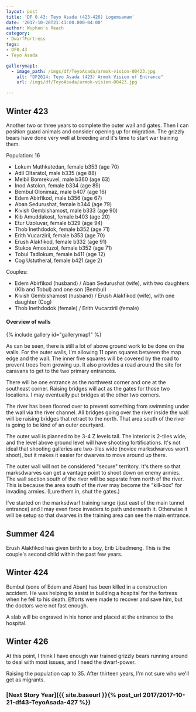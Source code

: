 ```yaml
---
layout: post
title: 'DF 0.43: Teyo Asada (423-426) Logemsamam'
date: '2017-10-20T21:41:00.000-04:00'
author: Wuphon's Reach
category:
- DwarfFortress
tags:
- DF0.43
- Teyo Asada

gallerymap1:
  - image_path: /imgs/df/TeyoAsada/armok-vision-00423.jpg
    alt: "DF2014: Teyo Asada (423) Armok Vision of Entrance"
    url: /imgs/df/TeyoAsada/armok-vision-00423.jpg

---
```


## Winter 423

Another two or three years to complete the outer wall and gates.  Then I can position guard animals and consider opening up for migration.  The grizzly bears have done very well at breeding and it's time to start war training them.

Population: 16

- Lokum Muthkatedan, female b353 (age 70)
- Adil Oltaratol, male b335 (age 88)
- Melbil Bomrekuvel, male b360 (age 63)
- Inod Astolon, female b334 (age 89)
- Bembul Olonimaz, male b407 (age 16)
- Edem Abirfikod, male b356 (age 67)
- Aban Sedurushat, female b344 (age 79)
- Kivish Gembishamost, male b333 (age 90)
- Kib Amuddakost, female b403 (age 20)
- Etur Uzoluvar, female b329 (age 94)
- Thob Inethdodok, female b352 (age 71)
- Erith Vucarziril, female b353 (age 70)
- Erush Alakfikod, female b332 (age 91)
- Stukos Amostuzol, female b352 (age 71)
- Tobul Tadlokum, female b411 (age 12)
- Cog Ustutheral, female b421 (age 2)

Couples:

- Edem Abirfikod (husband) / Aban Sedurushat (wife), with two daughters (Kib and Tobul) and one son (Bembul)
- Kivish Gembishamost (husband) / Erush Alakfikod (wife), with one daughter (Cog)
- Thob Inethdodok (female) / Erith Vucarziril (female)

#### Overview of walls

{% include gallery id="gallerymap1" %}

As can be seen, there is still a lot of above ground work to be done on the walls.  For the outer walls, I'm allowing 11 open squares between the map edge and the wall.  The inner five squares will be covered by the road to prevent trees from growing up.  It also provides a road around the site for caravans to get to the two primary entrances.

There will be one entrance as the northwest corner and one at the southeast corner.  Raising bridges will act as the gates for those two locations.  I may eventually put bridges at the other two corners.

The river has been floored over to prevent something from swimming under the wall via the river channel.  All bridges going over the river inside the wall will be raising bridges that retract to the north.  That area south of the river is going to be kind of an outer courtyard.

The outer wall is planned to be 3-4 Z levels tall.  The interior is 2-tiles wide, and the level above ground level will have shooting fortifications.  It's not ideal that shooting galleries are two-tiles wide (novice marksdwarves won't shoot), but it makes it easier for dwarves to move around up there.

The outer wall will not be considered "secure" territory.  It's there so that marksdwarves can get a vantage point to shoot down on enemy armies.  The wall section south of the river will be separate from north of the river.  This is because the area south of the river may become the "kill-box" for invading armies.  (Lure them in, shut the gates.)

I've started on the marksdwarf training range (just east of the main tunnel entrance) and I may even force invaders to path underneath it.  Otherwise it will be setup so that dwarves in the training area can see the main entrance.

## Summer 424

Erush Alakfikod has given birth to a boy, Erib Libadmeng.  This is the couple's second child within the past few years.

## Winter 424

Bumbul (sone of Edem and Aban) has been killed in a construction accident.  He was helping to assist in building a hospital for the fortress when he fell to his death.  Efforts were made to recover and save him, but the doctors were not fast enough.

A slab will be engraved in his honor and placed at the entrance to the hospital.

## Winter 426

At this point, I think I have enough war trained grizzly bears running around to deal with most issues, and I need the dwarf-power.

Raising the population cap to 35.  After thirteen years, I'm not sure who we'll get as migrants.

### [Next Story Year]({{ site.baseurl }}{% post_url 2017/2017-10-21-df43-TeyoAsada-427 %})
